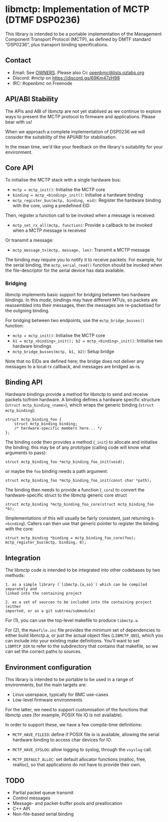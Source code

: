 # libmctp: Implementation of MCTP (DTMF DSP0236)

This library is intended to be a portable implementation of the Management
Component Transport Protocol (MCTP), as defined by DMTF standard "DSP0236", plus
transport binding specifications.

## Contact

- Email: See [OWNERS](OWNERS). Please also Cc <openbmc@lists.ozlabs.org>
- Discord: #mctp on <https://discord.gg/69Km47zH98>
- IRC: #openbmc on Freenode

## API/ABI Stability

The APIs and ABI of libmctp are not yet stablised as we continue to explore ways
to present the MCTP protocol to firmware and applications. Please bear with us!

When we approach a complete implementation of DSP0236 we will consider the
suitability of the API/ABI for stabilisation.

In the mean time, we'd like your feedback on the library's suitability for your
environment.

## Core API

To initialise the MCTP stack with a single hardware bus:

- `mctp = mctp_init()`: Initialise the MCTP core
- `binding = mctp_<binding>_init()`: Initialise a hardware binding
- `mctp_register_bus(mctp, binding, eid)`: Register the hardware binding with
  the core, using a predefined EID

Then, register a function call to be invoked when a message is received:

- `mctp_set_rx_all(mctp, function)`: Provide a callback to be invoked when a
  MCTP message is received

Or transmit a message:

- `mctp_message_tx(mctp, message, len)`: Transmit a MCTP message

The binding may require you to notify it to receive packets. For example, for
the serial binding, the `mctp_serial_read()` function should be invoked when the
file-descriptor for the serial device has data available.

### Bridging

libmctp implements basic support for bridging between two hardware bindings. In
this mode, bindings may have different MTUs, so packets are reassembled into
their messages, then the messages are re-packetised for the outgoing binding.

For bridging between two endpoints, use the `mctp_bridge_busses()` function:

- `mctp = mctp_init()`: Initialise the MCTP core
- `b1 = mctp_<binding>_init(); b2 = mctp_<binding>_init()`: Initialise two
  hardware bindings
- `mctp_bridge_busses(mctp, b1, b2)`: Setup bridge

Note that no EIDs are defined here; the bridge does not deliver any messages to
a local rx callback, and messages are bridged as-is.

## Binding API

Hardware bindings provide a method for libmctp to send and receive packets
to/from hardware. A binding defines a hardware specific structure
(`struct mctp_binding_<name>`), which wraps the generic binding
(`struct mctp_binding`):

    struct mctp_binding_foo {
        struct mctp_binding binding;
        /* hardware-specific members here... */
    };

The binding code then provides a method (`_init`) to allocate and initialise the
binding; this may be of any prototype (calling code will know what arguments to
pass):

    struct mctp_binding_foo *mctp_binding_foo_init(void);

or maybe the `foo` binding needs a path argument:

    struct mctp_binding_foo *mctp_binding_foo_init(const char *path);

The binding then needs to provide a function (`_core`) to convert the
hardware-specific struct to the libmctp generic core struct

    struct mctp_binding *mctp_binding_foo_core(struct mctp_binding_foo *b);

(Implementations of this will usually be fairly consistent, just returning
`b->binding`). Callers can then use that generic pointer to register the binding
with the core:

    struct mctp_binding *binding = mctp_binding_foo_core(foo);
    mctp_register_bus(mctp, binding, 8);

## Integration

The libmctp code is intended to be integrated into other codebases by two
methods:

    1. as a simple library (`libmctp.{a,so}`) which can be compiled separately and
    linked into the containing project

    2. as a set of sources to be included into the containing project (either
    imported, or as a git subtree/submodule)

For (1), you can use the top-level makefile to produce `libmctp.a`.

For (2), the `Makefile.inc` file provides the minimum set of dependencies to
either build libmctp.a, or just the actual object files (`LIBMCTP_OBS`), which
you can include into your existing make definitions. You'll want to set
`LIBMTCP_DIR` to refer to the subdirectory that contains that makefile, so we
can set the correct paths to sources.

## Environment configuration

This library is intended to be portable to be used in a range of environments,
but the main targets are:

- Linux userspace, typically for BMC use-cases
- Low-level firmware environments

For the latter, we need to support customisation of the functions that libmctp
uses (for example, POSIX file IO is not available).

In order to support these, we have a few compile-time definitions:

- `MCTP_HAVE_FILEIO`: define if POSIX file io is available, allowing the serial
  hardware binding to access char devices for IO.

- `MCTP_HAVE_SYSLOG`: allow logging to syslog, through the `vsyslog` call.

- `MCTP_DEFAULT_ALLOC`: set default allocator functions (malloc, free, realloc),
  so that applications do not have to provide their own.

## TODO

- Partial packet queue transmit
- Control messages
- Message- and packet-buffer pools and preallocation
- C++ API
- Non-file-based serial binding
